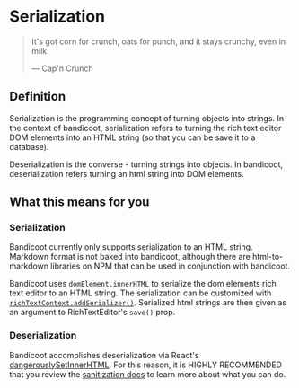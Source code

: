 # Serialization

> It's got corn for crunch, oats for punch, and it stays crunchy, even in milk.
>
> &#8212; Cap'n Crunch

## Definition

Serialization is the programming concept of turning objects into strings. In the context of bandicoot, serialization refers
to turning the rich text editor DOM elements into an HTML string (so that you can be save it to a database).

Deserialization is the converse - turning strings into objects. In bandicoot, deserialization refers turning an html string
into DOM elements.

## What this means for you

### Serialization
Bandicoot currently only supports serialization to an HTML string. Markdown format is not baked into bandicoot, although there
are html-to-markdown libraries on NPM that can be used in conjunction with bandicoot.

Bandicoot uses `domElement.innerHTML` to serialize the dom elements rich text editor to an HTML string. The serialization can be
customized with [`richTextContext.addSerializer()`](/context/rich-text-context.md). Serialized html strings are then given as an argument
to RichTextEditor's `save()` prop.

### Deserialization
Bandicoot accomplishes deserialization via React's [dangerouslySetInnerHTML](https://reactjs.org/docs/dom-elements.html#dangerouslysetinnerhtml). For this reason, it is HIGHLY RECOMMENDED that you review the [sanitization docs](/concepts/sanitization.md) to learn more about what you can do.